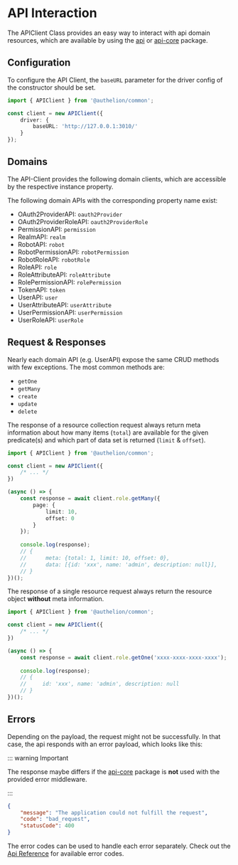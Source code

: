 # API Interaction

The APIClient Class provides an easy way to interact with api domain resources, 
which are available by using the [api](../api/index.md) or [api-core](../api-core/index.md) package.

## Configuration

To configure the API Client, the `baseURL` parameter for the driver config of the constructor should be set.


```typescript
import { APIClient } from '@authelion/common';

const client = new APIClient({
    driver: {
        baseURL: 'http://127.0.0.1:3010/'
    }
});
```

## Domains

The API-Client provides the following domain clients, which are accessible by the respective
instance property.

The following domain APIs with the corresponding property name exist:
- OAuth2ProviderAPI: `oauth2Provider`
- OAuth2ProviderRoleAPI: `oauth2ProviderRole`
- PermissionAPI: `permission`
- RealmAPI: `realm`
- RobotAPI: `robot`
- RobotPermissionAPI: `robotPermission`
- RobotRoleAPI: `robotRole`
- RoleAPI: `role`
- RoleAttributeAPI: `roleAttribute`
- RolePermissionAPI: `rolePermission`
- TokenAPI: `token`
- UserAPI: `user`
- UserAttributeAPI: `userAttribute`
- UserPermissionAPI: `userPermission`
- UserRoleAPI: `userRole`

## Request & Responses

Nearly each domain API (e.g. UserAPI) expose the same CRUD methods with few exceptions.
The most common methods are: 
- `getOne`
- `getMany`
- `create`
- `update`
- `delete`

The response of a resource collection request always return meta information about how many items (`total`) are available for the given
predicate(s) and which part of data set is returned (`limit` & `offset`).

```typescript
import { APIClient } from '@authelion/common';

const client = new APIClient({
    /* ... */
})

(async () => {
    const response = await client.role.getMany({
        page: {
            limit: 10,
            offset: 0
        }
    });
    
    console.log(response);
    // {
    //      meta: {total: 1, limit: 10, offset: 0},
    //      data: [{id: 'xxx', name: 'admin', description: null}], 
    // }
})();
```

The response of a single resource request always return the resource object **without** meta information.

```typescript
import { APIClient } from '@authelion/common';

const client = new APIClient({
    /* ... */
})

(async () => {
    const response = await client.role.getOne('xxxx-xxxx-xxxx-xxxx');
    
    console.log(response);
    // {
    //     id: 'xxx', name: 'admin', description: null
    // }
})();
```

## Errors

Depending on the payload, the request might not be successfully. In that case,
the api responds with an error payload, which looks like this:

::: warning Important

The response maybe differs if the [api-core](../api-core/index.md) package is **not** used with the provided error middleware.

:::

```json
{
    "message": "The application could not fulfill the request",
    "code": "bad_request",
    "statusCode": 400
}
```

The error codes can be used to handle each error separately. Check out the [Api Reference]() for available error codes.


